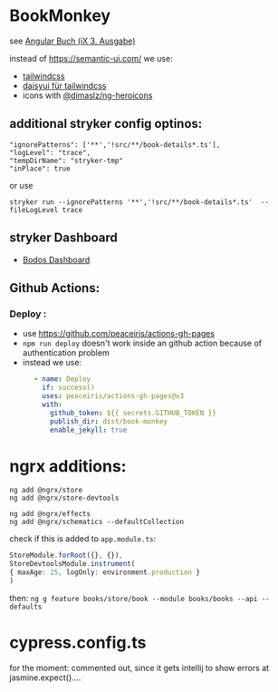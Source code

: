 # BookMonkey

see [Angular Buch (iX 3. Ausgabe)](https://angular-buch.com/)

instead of  https://semantic-ui.com/ we use:
* [tailwindcss](https://tailwindcss.com/)
* [daisyui für tailwindcss](https://daisyui.com/)
* icons with [@dimaslz/ng-heroicons](https://github.com/dimaslz/ng-heroicons/blob/master/projects/ng-heroicons/README.md)

## additional stryker config optinos:
```
"ignorePatterns": ['**','!src/**/book-details*.ts'],
"logLevel": "trace",
"tempDirName": "stryker-tmp"
"inPlace": true
```
or use

`stryker run --ignorePatterns '**','!src/**/book-details*.ts'  --fileLogLevel trace`

## stryker Dashboard
- [Bodos Dashboard](https://dashboard.stryker-mutator.io/reports/github.com/bodote/book-monkey/master)

## Github Actions: 
### Deploy :
- use https://github.com/peaceiris/actions-gh-pages
- `npm run deploy` doesn't work inside an github action because of authentication problem
- instead we use:
```yaml
      - name: Deploy
        if: success()
        uses: peaceiris/actions-gh-pages@v3
        with:
          github_token: ${{ secrets.GITHUB_TOKEN }}
          publish_dir: dist/book-monkey
          enable_jekyll: true

```
# ngrx additions:
```
ng add @ngrx/store
ng add @ngrx/store-devtools

ng add @ngrx/effects
ng add @ngrx/schematics --defaultCollection
```
check if this is added to `app.module.ts`:
```typescript
StoreModule.forRoot({}, {}),
StoreDevtoolsModule.instrument(
{ maxAge: 25, logOnly: environment.production }
)
```
then:
`ng g feature books/store/book --module books/books --api --defaults`

# cypress.config.ts 
for the moment: commented out, since it gets intellij to show errors at jasmine.expect()....
